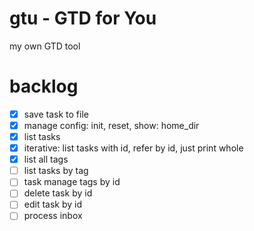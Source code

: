 # gtu - GTD for You
my own GTD tool

# backlog
* [x] save task to file
* [x] manage config: init, reset, show: home_dir
* [x] list tasks
* [x] iterative: list tasks with id, refer by id, just print whole
* [x] list all tags
* [ ] list tasks by tag
* [ ] task manage tags by id
* [ ] delete task by id
* [ ] edit task by id
* [ ] process inbox
